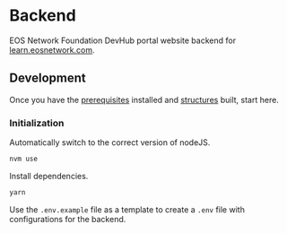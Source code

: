 # Backend
EOS Network Foundation DevHub portal website backend for [learn.eosnetwork.com](https://learn.eosnetwork.com).

## Development
Once you have the [prerequisites](../README.md#prerequisites) installed and [structures](../structures/README.md) built, start here.

### Initialization
Automatically switch to the correct version of nodeJS.
```bash
nvm use
```
Install dependencies.
```bash
yarn
```
Use the `.env.example` file as a template to create a `.env` file with configurations for the backend.
